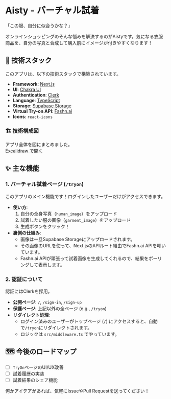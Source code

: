 # Aisty - バーチャル試着

「この服、自分に似合うかな？」

オンラインショッピングのそんな悩みを解決するのがAistyです。気になる衣服商品を、自分の写真と合成して購入前にイメージが付きやすくなります！

## 🚀 技術スタック

このアプリは、以下の技術スタックで構築されています。

- **Framework**: [Next.js](https://nextjs.org/)
- **UI**: [Chakra UI](https://chakra-ui.com/)
- **Authentication**: [Clerk](https://clerk.com/)
- **Language**: [TypeScript](https://www.typescriptlang.org/)
- **Storage**: [Supabase Storage](https://supabase.com/docs/guides/storage)
- **Virtual Try-on API**: [Fashn.ai](https://fashn.ai/)
- **Icons**: `react-icons`

### 🏗️ 技術構成図

アプリ全体を図にまとめました。  
[Excalidraw で開く](https://excalidraw.com/#json=1yHvHB8zI6ULGjSwJpfQ7,x9M59OlZtNZXd0FaqrChFg)

## ✨ 主な機能

### 1. バーチャル試着ページ (`/tryon`)

このアプリのメイン機能です！ログインしたユーザーだけがアクセスできます。

- **使い方**:
  1.  自分の全身写真（`human_image`）をアップロード
  2.  試着したい服の画像（`garment_image`）をアップロード
  3.  生成ボタンをクリック！
- **裏側の仕組み**:
  - 画像は一旦Supabase Storageにアップロードされます。
  - その画像のURLを使って、Next.jsのAPIルート経由でFashn.ai APIを叩いています。
  - Fashn.ai APIが頑張って試着画像を生成してくれるので、結果をポーリングして表示します。

### 2. 認証について

認証にはClerkを採用。

- **公開ページ**: `/`, `/sign-in`, `/sign-up`
- **保護ページ**: 上記以外の全ページ (e.g., `/tryon`)
- **リダイレクト処理**:
  - ログイン済みのユーザーがトップページ (`/`) にアクセスすると、自動で`/tryon`にリダイレクトされます。
  - ロジックは `src/middleware.ts` でやっています。

## 🗺️ 今後のロードマップ

- [ ] `TryOn`ページのUI/UX改善
- [ ] 試着履歴の実装
- [ ] 試着結果のシェア機能

何かアイデアがあれば、気軽にIssueやPull Requestを送ってください！